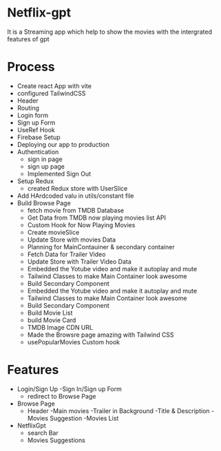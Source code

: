 # Netflix-gpt
It is a Streaming app which help to show the movies with the intergrated features of gpt

# Process
- Create react App with vite
- configured TailwindCSS
- Header
- Routing
- Login form
- Sign up Form
- UseRef Hook
- Firebase Setup
- Deploying our app to production
- Authentication
   - sign in page 
   - sign up page
   - Implemented Sign Out
- Setup Redux
  - created Redux store with UserSlice
- Add HArdcoded valu in utils/constant file
- Build Browse Page
   - fetch movie from TMDB Database
   - Get Data from TMDB now playing movies list API
   - Custom Hook for Now Playing Movies
   - Create movieSlice
   - Update Store with movies Data
   - Planning for MainContauiner & secondary container
   - Fetch Data for Trailer Video
   - Update Store with Trailer Video Data
   - Embedded the Yotube video and make it autoplay and mute
   - Tailwind Classes to make Main Container look awesome
   - Build Secondary Component
    - Embedded the Yotube video and make it autoplay and mute
    - Tailwind Classes to make Main Container look awesome
    - Build Secondary Component
    - Build Movie List
    - build Movie Card
    - TMDB Image CDN URL
    - Made the Browsre page amazing with Tailwind CSS
    - usePopularMovies Custom hook


# Features
- Login/Sign Up
   -Sign In/Sign up Form
   - redirect to Browse Page
- Browse Page
    - Header
    -Main movies
      -Trailer in Background
      -Title & Description
      -Movies Suggestion
        -Movies List 
- NetflixGpt
   - search Bar
   - Movies Suggestions
